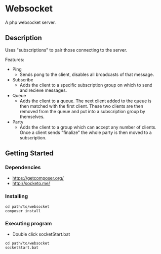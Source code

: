 # Websocket

A php websocket server.

## Description

Uses "subscriptions"  to pair those connecting to the server. 

Features:
* Ping
	* Sends pong to the client, disables all broadcasts of that message.
* Subscribe
	* Adds the client to a specific subscription group on which to send and recieve messages.
* Queue
	* Adds the client to a queue. The next client added to the queue is then matched with the first client. These two clients are then removed from the queue and put into a subscription group by themselves.
* Party
	* Adds the client to a group which can accept any number of clients. Once a client sends "finalize" the whole party is then moved to a subscription. 

## Getting Started

### Dependencies

* https://getcomposer.org/
* http://socketo.me/

### Installing

```
cd path/to/websocket
composer install
```

### Executing program

* Double click socketStart.bat
```
cd path/to/websocket
socketStart.bat
```
